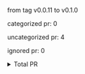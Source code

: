 from tag v0.0.11 to v0.1.0



categorized pr: 0

uncategorized pr: 4

ignored pr: 0

<details>
<summary>Total PR</summary>

https://github.com/spidernet-io/spiderpool/compare/v0.0.11...v0.1.0
</details>